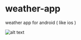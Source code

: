 # weather-app
weather app for android ( like ios )

![alt text](https://lh3.googleusercontent.com/bMGGjYxTlAJjr5OJ-are3IONLGzxZLXH8xP19oa_1ZOcZlmmYbwUWOlpYmL-8vXfme9S_klNDKuqcUwrSKOdHoRJzQMlj0WkXp9Zm0HNhtF-7haJD-H_I56gfIcmF_It-QXM0utwpfvEO_u-XtDnqCQLCNbC2CsaVehRZHhedc0-c-WTrBlS8tbOPUcZLrYlNr-XmpaqWcFUT-jHQd8rQ9E_akyVin8HCUfUz7cw4RdOCRo4ztwnkkCGOEc4Tj1kjyWRKtdh9gMAcQyrkuwovGPt8S5edISqyO2jxeL-_9iqn-hvZmZyXB733RYsCS6wGVbpWQlFm-CgxsmAojWxaBOSMXvtcnwk174cmVkUz4PP6xZkBYc4of0HEEALtQUXESNq3XNYC6qQUuvkKa2_kvarYVwJ09ZFOvKiZvcVu5mxVACPrSxryK7D_wFHo65GY5gzo4_s8D-mpXL75MDsnLA4tbdDLgPrs0UOjb6zetYN69FxFfGOnWOeOWizArefwuJG3x0nLZyyZiYRyB1HVDLAUfKINFM6h7GbVtiDY9YRd928FvokCcOKUU-Je1IWZW1-NFy_qO9XVU7ToY0NZB2L5bg2w3hMEmkdx-5ZIPayU_B_diSh3FrYKKY5TgkGgw1avChdJqngMorRzj8fhnaEKYh56Ng=w368-h654-no)

